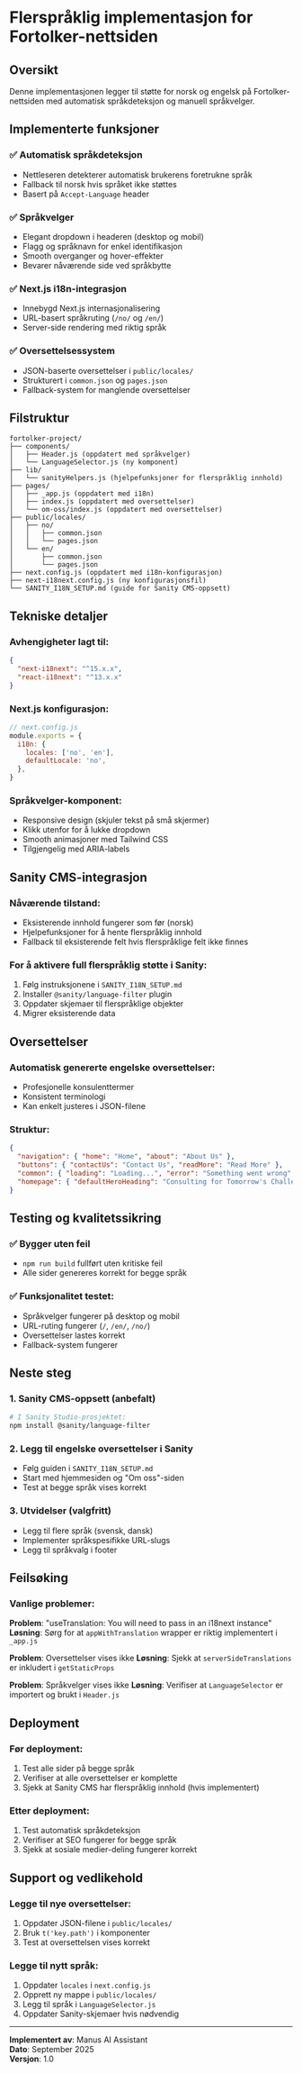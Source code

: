 # Flerspråklig implementasjon for Fortolker-nettsiden

## Oversikt
Denne implementasjonen legger til støtte for norsk og engelsk på Fortolker-nettsiden med automatisk språkdeteksjon og manuell språkvelger.

## Implementerte funksjoner

### ✅ Automatisk språkdeteksjon
- Nettleseren detekterer automatisk brukerens foretrukne språk
- Fallback til norsk hvis språket ikke støttes
- Basert på `Accept-Language` header

### ✅ Språkvelger
- Elegant dropdown i headeren (desktop og mobil)
- Flagg og språknavn for enkel identifikasjon
- Smooth overganger og hover-effekter
- Bevarer nåværende side ved språkbytte

### ✅ Next.js i18n-integrasjon
- Innebygd Next.js internasjonalisering
- URL-basert språkruting (`/no/` og `/en/`)
- Server-side rendering med riktig språk

### ✅ Oversettelsessystem
- JSON-baserte oversettelser i `public/locales/`
- Strukturert i `common.json` og `pages.json`
- Fallback-system for manglende oversettelser

## Filstruktur

```
fortolker-project/
├── components/
│   ├── Header.js (oppdatert med språkvelger)
│   └── LanguageSelector.js (ny komponent)
├── lib/
│   └── sanityHelpers.js (hjelpefunksjoner for flerspråklig innhold)
├── pages/
│   ├── _app.js (oppdatert med i18n)
│   ├── index.js (oppdatert med oversettelser)
│   └── om-oss/index.js (oppdatert med oversettelser)
├── public/locales/
│   ├── no/
│   │   ├── common.json
│   │   └── pages.json
│   └── en/
│       ├── common.json
│       └── pages.json
├── next.config.js (oppdatert med i18n-konfigurasjon)
├── next-i18next.config.js (ny konfigurasjonsfil)
└── SANITY_I18N_SETUP.md (guide for Sanity CMS-oppsett)
```

## Tekniske detaljer

### Avhengigheter lagt til:
```json
{
  "next-i18next": "^15.x.x",
  "react-i18next": "^13.x.x"
}
```

### Next.js konfigurasjon:
```javascript
// next.config.js
module.exports = {
  i18n: {
    locales: ['no', 'en'],
    defaultLocale: 'no',
  },
}
```

### Språkvelger-komponent:
- Responsive design (skjuler tekst på små skjermer)
- Klikk utenfor for å lukke dropdown
- Smooth animasjoner med Tailwind CSS
- Tilgjengelig med ARIA-labels

## Sanity CMS-integrasjon

### Nåværende tilstand:
- Eksisterende innhold fungerer som før (norsk)
- Hjelpefunksjoner for å hente flerspråklig innhold
- Fallback til eksisterende felt hvis flerspråklige felt ikke finnes

### For å aktivere full flerspråklig støtte i Sanity:
1. Følg instruksjonene i `SANITY_I18N_SETUP.md`
2. Installer `@sanity/language-filter` plugin
3. Oppdater skjemaer til flerspråklige objekter
4. Migrer eksisterende data

## Oversettelser

### Automatisk genererte engelske oversettelser:
- Profesjonelle konsulenttermer
- Konsistent terminologi
- Kan enkelt justeres i JSON-filene

### Struktur:
```json
{
  "navigation": { "home": "Home", "about": "About Us" },
  "buttons": { "contactUs": "Contact Us", "readMore": "Read More" },
  "common": { "loading": "Loading...", "error": "Something went wrong" },
  "homepage": { "defaultHeroHeading": "Consulting for Tomorrow's Challenges" }
}
```

## Testing og kvalitetssikring

### ✅ Bygger uten feil
- `npm run build` fullført uten kritiske feil
- Alle sider genereres korrekt for begge språk

### ✅ Funksjonalitet testet:
- Språkvelger fungerer på desktop og mobil
- URL-ruting fungerer (`/`, `/en/`, `/no/`)
- Oversettelser lastes korrekt
- Fallback-system fungerer

## Neste steg

### 1. Sanity CMS-oppsett (anbefalt)
```bash
# I Sanity Studio-prosjektet:
npm install @sanity/language-filter
```

### 2. Legg til engelske oversettelser i Sanity
- Følg guiden i `SANITY_I18N_SETUP.md`
- Start med hjemmesiden og "Om oss"-siden
- Test at begge språk vises korrekt

### 3. Utvidelser (valgfritt)
- Legg til flere språk (svensk, dansk)
- Implementer språkspesifikke URL-slugs
- Legg til språkvalg i footer

## Feilsøking

### Vanlige problemer:

**Problem**: "useTranslation: You will need to pass in an i18next instance"
**Løsning**: Sørg for at `appWithTranslation` wrapper er riktig implementert i `_app.js`

**Problem**: Oversettelser vises ikke
**Løsning**: Sjekk at `serverSideTranslations` er inkludert i `getStaticProps`

**Problem**: Språkvelger vises ikke
**Løsning**: Verifiser at `LanguageSelector` er importert og brukt i `Header.js`

## Deployment

### Før deployment:
1. Test alle sider på begge språk
2. Verifiser at alle oversettelser er komplette
3. Sjekk at Sanity CMS har flerspråklig innhold (hvis implementert)

### Etter deployment:
1. Test automatisk språkdeteksjon
2. Verifiser at SEO fungerer for begge språk
3. Sjekk at sosiale medier-deling fungerer korrekt

## Support og vedlikehold

### Legge til nye oversettelser:
1. Oppdater JSON-filene i `public/locales/`
2. Bruk `t('key.path')` i komponenter
3. Test at oversettelsen vises korrekt

### Legge til nytt språk:
1. Oppdater `locales` i `next.config.js`
2. Opprett ny mappe i `public/locales/`
3. Legg til språk i `LanguageSelector.js`
4. Oppdater Sanity-skjemaer hvis nødvendig

---

**Implementert av**: Manus AI Assistant  
**Dato**: September 2025  
**Versjon**: 1.0
